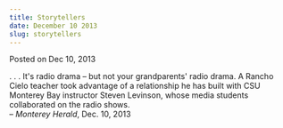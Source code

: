 ```yaml
---
title: Storytellers
date: December 10 2013
slug: storytellers
---
```





<span class="date">Posted on Dec 10, 2013    </span>
<p>. . . It&apos;s radio drama &#x2013; but not your grandparents&apos; radio drama.
A Rancho Cielo teacher took advantage of a relationship he has
built with CSU Monterey Bay instructor Steven Levinson, whose media
students collaborated on the radio shows.<br>
&#x2013; <em>Monterey Herald</em>, Dec. 10, 2013</br></p>





